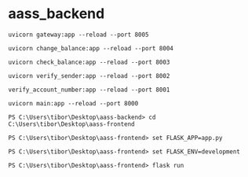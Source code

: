 # aass_backend
`uvicorn gateway:app --reload --port 8005`

`uvicorn change_balance:app --reload --port 8004`

`uvicorn check_balance:app --reload --port 8003`

`uvicorn verify_sender:app --reload --port 8002`

`verify_account_number:app --reload --port 8001`

`uvicorn main:app --reload --port 8000`


`PS C:\Users\tibor\Desktop\aass-backend> cd C:\Users\tibor\Desktop\aass-frontend`

`PS C:\Users\tibor\Desktop\aass-frontend> set FLASK_APP=app.py`

`PS C:\Users\tibor\Desktop\aass-frontend> set FLASK_ENV=development`

`PS C:\Users\tibor\Desktop\aass-frontend> flask run`